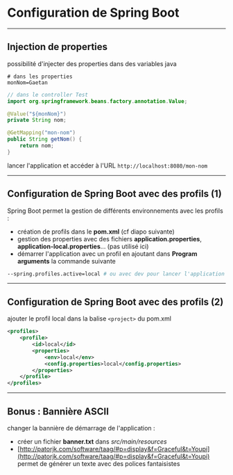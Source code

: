# Configuration de Spring Boot

----

## Injection de properties

possibilité d'injecter des properties dans des variables java

```properties
# dans les properties
monNom=Gaetan
```

```java
// dans le controller Test
import org.springframework.beans.factory.annotation.Value;

@Value("${monNom}")
private String nom;

@GetMapping("mon-nom")
public String getNom() {
	return nom;
}
```

lancer l'application et accéder à l'URL `http://localhost:8080/mon-nom`

----

## Configuration de Spring Boot avec des profils (1)

Spring Boot permet la gestion de différents environnements avec les profils :
- création de profils dans le **pom.xml** (cf diapo suivante)
- gestion des properties avec des fichiers **application.properties**, **application-local.properties**... (pas utilisé ici)
- démarrer l'application avec un profil en ajoutant dans **Program arguments** la commande suivante
```bash
--spring.profiles.active=local # ou avec dev pour lancer l'application avec le profil dev
```

----

## Configuration de Spring Boot avec des profils (2)

ajouter le profil local dans la balise `<project>` du pom.xml

```xml
<profiles>
	<profile>
		<id>local</id>
		<properties>
			<env>local</env>
			<config.properties>local</config.properties>
		</properties>
	</profile>
</profiles>
```

----

## Bonus : Bannière ASCII

changer la bannière de démarrage de l'application :
- créer un fichier **banner.txt** dans *src/main/resources*
- [http://patorjk.com/software/taag/#p=display&f=Graceful&t=Youpi](http://patorjk.com/software/taag/#p=display&f=Graceful&t=Youpi) permet de générer un texte avec des polices fantaisistes
